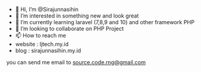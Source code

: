 - 👋 Hi, I’m @Sirajunnasihin
- 👀 I’m interested in something new and look great
- 🌱 I’m currently learning laravel (7,8,9 and 10) and other framework PHP
- 💞️ I’m looking to collaborate on PHP Project
- 📫 How to reach me
- website : ljtech.my.id
- blog : sirajunnasihin.my.id

you can send me email to source.code.rng@gmail.com

<!---
Sirajunnasihin/Sirajunnasihin is a ✨ special ✨ repository because its `README.md` (this file) appears on your GitHub profile.
You can click the Preview link to take a look at your changes.
--->
